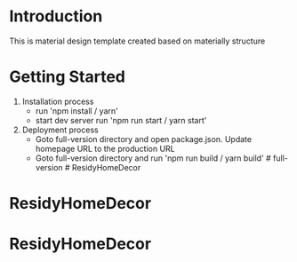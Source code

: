 # Introduction

This is material design template created based on materially structure

# Getting Started

1. Installation process
    - run 'npm install / yarn'
    - start dev server run 'npm run start / yarn start'
2. Deployment process
    - Goto full-version directory and open package.json. Update homepage URL to the production URL
    - Goto full-version directory and run 'npm run build / yarn build'
#   f u l l - v e r s i o n  
 # ResidyHomeDecor
# ResidyHomeDecor
# ResidyHomeDecor
